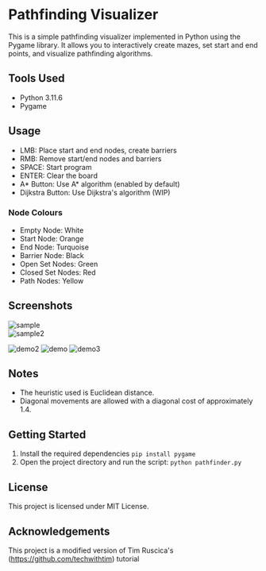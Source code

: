 # Pathfinding Visualizer
This is a simple pathfinding visualizer implemented in Python using the Pygame library. It allows you to interactively create mazes, set start and end points, and visualize pathfinding algorithms.

## Tools Used 
- Python 3.11.6
- Pygame 

## Usage
- LMB: Place start and end nodes, create barriers
- RMB: Remove start/end nodes and barriers
- SPACE: Start program
- ENTER: Clear the board
- A* Button: Use A* algorithm (enabled by default)
- Dijkstra Button: Use Dijkstra's algorithm (WIP)

### Node Colours
- Empty Node: White
- Start Node: Orange
- End Node: Turquoise
- Barrier Node: Black
- Open Set Nodes: Green
- Closed Set Nodes: Red
- Path Nodes: Yellow

## Screenshots
![sample](https://github.com/mabelzhou/pathfinding-visualizer/assets/135676782/78874ab4-8ec6-49b7-8afd-6310cdfa3976)  
![sample2](https://github.com/mabelzhou/pathfinding-visualizer/assets/135676782/44a806d7-329e-4098-a8b3-5fb7760e1e9f)

![demo2](https://github.com/mabelzhou/pathfinding-visualizer/assets/135676782/87216973-892a-442c-ae67-8dd3b6488037)
![demo](https://github.com/mabelzhou/pathfinding-visualizer/assets/135676782/3eb2e8b9-5ebc-43be-9a47-825fa0fe95f3)
![demo3](https://github.com/mabelzhou/pathfinding-visualizer/assets/135676782/ab780397-fa23-4e03-b6df-ea83d8e03d1d)

## Notes
- The heuristic used is Euclidean distance.
- Diagonal movements are allowed with a diagonal cost of approximately 1.4.

## Getting Started
1. Install the required dependencies ```pip install pygame```
2. Open the project directory and run the script: ```python pathfinder.py```

## License
This project is licensed under MIT License. 

## Acknowledgements
This project is a modified version of Tim Ruscica's (https://github.com/techwithtim) tutorial
